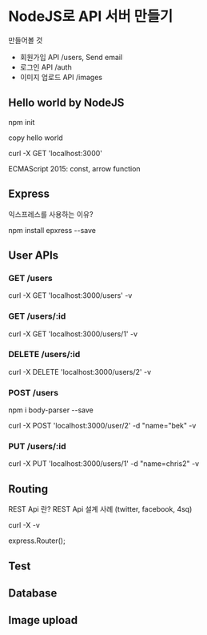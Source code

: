 NodeJS로 API 서버 만들기
=====================

만들어볼 것

* 회원가입 API /users, Send email
* 로그인 API /auth
* 이미지 업로드 API /images


## Hello world by NodeJS

npm init

copy hello world

curl -X GET 'localhost:3000'

ECMAScript 2015: const, arrow function


## Express

익스프레스를 사용하는 이유?

npm install epxress --save


## User APIs

### GET /users

curl -X GET 'localhost:3000/users' -v


### GET /users/:id

curl -X GET 'localhost:3000/users/1' -v


### DELETE /users/:id

curl -X DELETE 'localhost:3000/users/2' -v


### POST /users

npm i body-parser --save

curl -X POST 'localhost:3000/user/2' -d "name="bek" -v


### PUT /users/:id

curl -X PUT 'localhost:3000/users/1' -d "name=chris2" -v


## Routing

REST Api 란?
REST Api 설계 사례 (twitter, facebook, 4sq)


curl -X -v

express.Router();


## Test



## Database


## Image upload

##  
